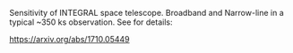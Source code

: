 Sensitivity of INTEGRAL space telescope.
Broadband and Narrow-line in a typical ~350 ks observation. See for details:

https://arxiv.org/abs/1710.05449
